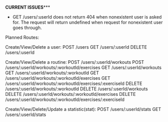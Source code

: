 ********CURRENT ISSUES***********
- GET /users/:userId does not return 404 when nonexistent user is asked for. The 	request will return undefined when request for nonexistent user goes through.


Planned Routes:

Create/View/Delete a user:
	POST /users
	GET /users/:userId
	DELETE /users/:userId

Create/View/Delete a routine:
	POST /users/:userId/workouts
	POST /users/:userId/workouts/:workoutId/exercises
	GET /users/:userId/workouts
	GET /users/:userId/workouts/:workoutId
	GET /users/:userId/workouts/:workoutId/exercises
	GET /users/:userId/workouts/:workoutId/exercises/:exerciseId
	DELETE /users/:userId/workouts/:workoutId
	DELETE /users/:userId/workouts
	DELETE /users/:userId/workouts/:workoutId/exercises
	DELETE /users/:userId/workouts/:workoutId/exercises/:exerciseId

Create/View/Delete/Update a statistic(stat):
	POST /users/:userId/stats
	GET /users/:userId/stats

